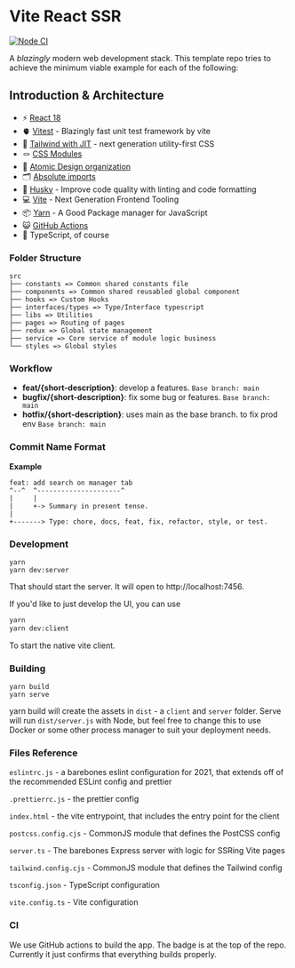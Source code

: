 # Vite React SSR

[![Node CI](https://github.com/jonluca/vite-typescript-ssr-react/actions/workflows/nodejs.yml/badge.svg)](https://github.com/jonluca/vite-typescript-ssr-react/actions/workflows/nodejs.yml)

A _blazingly_ modern web development stack. This template repo tries to achieve the minimum viable example for each of the following:

## Introduction & Architecture

- ⚡️ [React 18](https://beta.reactjs.org/)
- 🫀 [Vitest](https://vitest.dev/) - Blazingly fast unit test framework by vite
- 🎨 [Tailwind with JIT](https://tailwindcss.com/) - next generation utility-first CSS
- 🪢 [CSS Modules](https://github.com/css-modules/css-modules)
- 👑 [Atomic Design organization](https://bradfrost.com/blog/post/atomic-web-design/)
- 🗂 [Absolute imports](https://github.com/vitejs/vite/issues/88#issuecomment-762415200)
- 🐶 [Husky](https://github.com/typicode/husky) - Improve code quality with linting and code formatting
- 💻 [Vite](https://vitejs.dev/) - Next Generation Frontend Tooling
- 📦 [Yarn](https://yarnpkg.com/) - A Good Package manager for JavaScript
- 😺 [GitHub Actions](https://github.com/features/actions)
- 🦾 TypeScript, of course

### **Folder Structure**

```
src
├── constants => Common shared constants file
├── components => Common shared reusabled global component
├── hooks => Custom Hooks
├── interfaces/types => Type/Interface typescript
├── libs => Utilities
├── pages => Routing of pages
├── redux => Global state management
├── service => Core service of module logic business
└── styles => Global styles
```

### Workflow

- **feat/{short-description}**: develop a features.
  `Base branch: main`
- **bugfix/{short-description}**: fix some bug or features.
  `Base branch: main`
- **hotfix/{short-description}**: uses main as the base branch. to fix prod env
  `Base branch: main`

### Commit Name Format

**Example**

```
feat: add search on manager tab
^--^  ^---------------------^
|     |
|     +-> Summary in present tense.
|
+-------> Type: chore, docs, feat, fix, refactor, style, or test.
```

### Development

```
yarn
yarn dev:server
```

That should start the server. It will open to http://localhost:7456.

If you'd like to just develop the UI, you can use

```bash
yarn
yarn dev:client
```

To start the native vite client.

### Building

```
yarn build
yarn serve
```

yarn build will create the assets in `dist` - a `client` and `server` folder. Serve will run `dist/server.js` with Node, but feel free to change this to use Docker or some other process manager to suit your deployment needs.

### Files Reference

`eslintrc.js` - a barebones eslint configuration for 2021, that extends off of the recommended ESLint config and prettier

`.prettierrc.js` - the prettier config

`index.html` - the vite entrypoint, that includes the entry point for the client

`postcss.config.cjs` - CommonJS module that defines the PostCSS config

`server.ts` - The barebones Express server with logic for SSRing Vite pages

`tailwind.config.cjs` - CommonJS module that defines the Tailwind config

`tsconfig.json` - TypeScript configuration

`vite.config.ts` - Vite configuration

### CI

We use GitHub actions to build the app. The badge is at the top of the repo. Currently it just confirms that everything builds properly.
